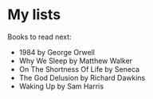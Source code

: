 # My lists

Books to read next:
* 1984 by George Orwell
* Why We Sleep by Matthew Walker
* On The Shortness Of Life by Seneca
* The God Delusion by Richard Dawkins
* Waking Up by Sam Harris
